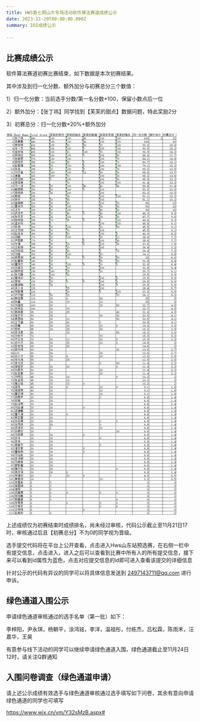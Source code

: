```yaml
---
title: HWS第七期山大专场活动软件算法赛道成绩公示
date: 2023-11-20T00:00:00.000Z
summary: IOI成绩公示

---
```


## 比赛成绩公示

软件算法赛道初赛比赛结束，如下数据是本次初赛结果。

其中涉及到归一化分数、额外加分与初赛总分三个数值：

1）归一化分数：当前选手分数/第一名分数*100，保留小数点后一位

2）额外加分：【张丁祎】同学找到【芙芙的甜点】数据问题，特此奖励2分

3）初赛总分：归一化分数*20%+额外加分

<img src="pic2.png"/>

上述成绩仅为初赛结束时成绩排名，尚未经过审核，代码公示截止至11月21日17时，审核通过后且【初赛总分】不为0的同学视为晋级。

选手提交代码将在平台上公开查看，点击进入Hws山东站预选赛，在右侧一栏中有提交信息，点击进入，进入之后可以查看到比赛中所有人的所有提交信息，接下来可以看到id属性为蓝色，点击对应提交信息的id即可进入查看该提交的详细信息

针对公示的代码有异议的同学可以将具体信息发送到 2497143711@qq.com 进行申诉。


## 绿色通道入围公示

申请绿色通道审核通过的选手名单（第一批）如下：

李梓阳，尹永琪，杨朝平，涂鸿铭，李洋，温祖彤，付栋杰，吕松霖，陈雨禾，汪嘉华，王昊
    
有意参与线下活动的同学可以继续申请绿色通道入围，绿色通道截止至11月24日12时，请关注Q群通知

## 入围问卷调查（绿色通道申请）

请上述公示成绩有效选手与绿色通道审核通过选手填写如下问卷，其余有意向申请绿色通道的同学也可填写

https://www.wjx.cn/vm/Y32sMzB.aspx# 